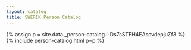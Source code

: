 ```yaml
---
layout: catalog
title: SWERIK Person Catalog
---
```

{% assign p = site.data._person-catalog.i-Ds7sSTFH4EAscvdepjuZf3 %}
{% include person-catalog.html p=p %}

